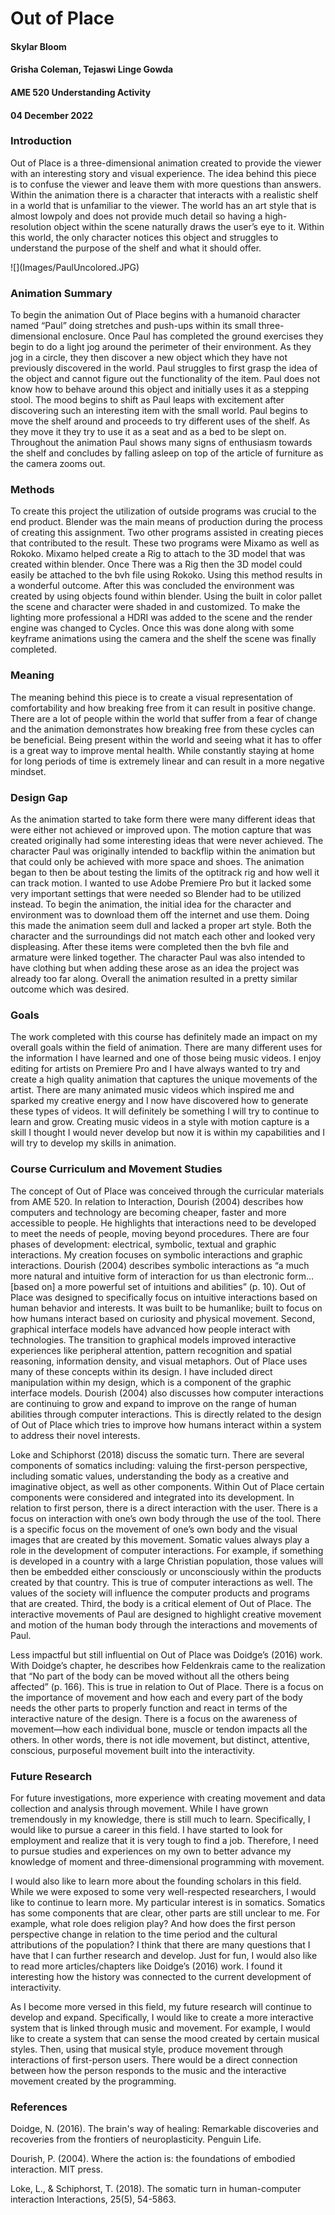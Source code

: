 # Out of Place
<h4>Skylar Bloom</h4>
<h4>Grisha Coleman, Tejaswi Linge Gowda</h4>
<h4>AME 520 Understanding Activity</h4>
<h4>04 December 2022</h4>
<h3>Introduction</h3>
        	  <p>Out of Place is a three-dimensional animation created to provide the viewer with an interesting story and visual experience. The idea behind this piece is to confuse the viewer and leave them with more questions than answers. Within the animation there is a character that interacts with a realistic shelf in a world that is unfamiliar to the viewer. The world has an art style that is almost lowpoly and does not provide much detail so having a high-resolution object within the scene naturally draws the user’s eye to it. Within this world, the only character notices this object and struggles to understand the purpose of the shelf and what it should offer.</p>
                  ![](Images/PaulUncolored.JPG)
<h3>Animation Summary</h3>
        	<p>To begin the animation Out of Place begins with a humanoid character named “Paul” doing stretches and push-ups within its small three-dimensional enclosure. Once Paul has completed the ground exercises they begin to do a light jog around the perimeter of their environment. As they jog in a circle, they then discover a new object which they have not previously discovered in the world. Paul struggles to first grasp the idea of the object and cannot figure out the functionality of the item. Paul does not know how to behave around this object and initially uses it as a stepping stool. The mood begins to shift as Paul leaps with excitement after discovering such an interesting item with the small world. Paul begins to move the shelf around and proceeds to try different uses of the shelf. As they move it they try to use it as a seat and as a bed to be slept on. Throughout the animation Paul shows many signs of enthusiasm towards the shelf and concludes by falling asleep on top of the article of furniture as the camera zooms out.</p>
<h3>Methods</h3>    
<p>To create this project the utilization of outside programs was crucial to the end product. Blender was the main means of production during the process of creating this assignment. Two other programs assisted in creating pieces that contributed to the result. These two programs were Mixamo as well as Rokoko. Mixamo helped create a Rig to attach to the 3D model that was created within blender. Once There was a Rig then the 3D model could easily be attached to the bvh file using Rokoko. Using this method results in a wonderful outcome. After this was concluded the environment was created by using objects found within blender. Using the built in color pallet the scene and character were shaded in and customized. To make the lighting more professional a HDRI was added to the scene and the render engine was changed to Cycles. Once this was done along with some keyframe animations using the camera and the shelf the scene was finally completed.</p>
<h3>Meaning</h3>
        	<p>The meaning behind this piece is to create a visual representation of comfortability and how breaking free from it can result in positive change. There are a lot of people within the world that suffer from a fear of change and the animation demonstrates how breaking free from these cycles can be beneficial. Being present within the world and seeing what it has to offer is a great way to improve mental health. While constantly staying at home for long periods of time is extremely linear and can result in a more negative mindset.</p>
<h3>Design Gap</h3>
        	<p>As the animation started to take form there were many different ideas that were either not achieved or improved upon. The motion capture that was created originally had some interesting ideas that were never achieved. The character Paul was originally intended to backflip within the animation but that could only be achieved with more space and shoes. The animation began to then be about testing the limits of the optitrack rig and how well it can track motion. I wanted to use Adobe Premiere Pro but it lacked some very important settings that were needed so Blender had to be utilized instead. To begin the animation, the initial idea for the character and environment was to download them off the internet and use them. Doing this made the animation seem dull and lacked a proper art style. Both the character and the surroundings did not match each other and looked very displeasing. After these items were completed then the bvh file and armature were linked together. The character Paul was also intended to have clothing but when adding these arose as an idea the project was already too far along. Overall the animation resulted in a pretty similar outcome which was desired.</p> 
<h3>Goals</h3>
        	<p>The work completed with this course has definitely made an impact on my overall goals within the field of animation. There are many different uses for the information I have learned and one of those being music videos. I enjoy editing for artists on Premiere Pro and I have always wanted to try and create a high quality animation that captures the unique movements of the artist. There are many animated music videos which inspired me and sparked my creative energy and I now have discovered how to generate these types of videos. It will definitely be something I will try to continue to learn and grow. Creating music videos in a style with motion capture is a skill I thought I would never develop but now it is within my capabilities and I will try to develop my skills in animation.</p> 
<h3>Course Curriculum and Movement Studies</h3>
        	<p>The concept of Out of Place was conceived through the curricular materials from AME 520. In relation to Interaction, Dourish (2004) describes how computers and technology are becoming cheaper, faster and more accessible to people. He highlights that interactions need to be developed to meet the needs of people, moving beyond procedures. There are four phases of development: electrical, symbolic, textual and graphic interactions. My creation focuses on symbolic interactions and graphic interactions. Dourish (2004) describes symbolic interactions as “a much more natural and intuitive form of interaction for us than electronic form…[based on] a more powerful set of intuitions and abilities” (p. 10). Out of Place was designed to specifically focus on intuitive interactions based on human behavior and interests. It was built to be humanlike; built to focus on how humans interact based on curiosity and physical movement. Second, graphical interface models have advanced how people interact with technologies. The transition to graphical models improved interactive experiences like peripheral attention, pattern recognition and spatial reasoning, information density, and visual metaphors. Out of Place uses many of these concepts within its design. I have included direct manipulation within my design, which is a component of the graphic interface models. Dourish (2004) also discusses how computer interactions are continuing to grow and expand to improve on the range of human abilities through computer interactions. This is directly related to the design of Out of Place which tries to improve how humans interact within a system to address their novel interests.</p>
        	<p>Loke and Schiphorst (2018) discuss the somatic turn. There are several components of somatics including: valuing the first-person perspective, including somatic values, understanding the body as a creative and imaginative object, as well as other components. Within Out of Place certain components were considered and integrated into its development. In relation to first person, there is a direct interaction with the user. There is a focus on interaction with one’s own body through the use of the tool. There is a specific focus on the movement of one’s own body and the visual images that are created by this movement. Somatic values always play a role in the development of computer interactions. For example, if something is developed in a country with a large Christian population, those values will then be embedded either consciously or unconsciously within the products created by that country. This is true of computer interactions as well. The values of the society will influence the computer products and programs that are created. Third, the body is a critical element of Out of Place. The interactive movements of Paul are designed to highlight creative movement and motion of the human body through the interactions and movements of Paul.<p>
        	<p>Less impactful but still influential on Out of Place was Doidge’s (2016) work. With Doidge’s chapter, he describes how Feldenkrais came to the realization that “No part of the body can be moved without all the others being affected” (p. 166). This is true in relation to Out of Place. There is a focus on the importance of movement and how each and every part of the body needs the other parts to properly function and react in terms of the interactive nature of the design. There is a focus on the awareness of movement—how each individual bone, muscle or tendon impacts all the others. In other words, there is not idle movement, but distinct, attentive, conscious, purposeful movement built into the interactivity.</p>
<h3>Future Research</h3>
        	<p>For future investigations, more experience with creating movement and data collection and analysis through movement. While I have grown tremendously in my knowledge, there is still much to learn. Specifically, I would like to pursue a career in this field. I have started to look for employment and realize that it is very tough to find a job. Therefore, I need to pursue studies and experiences on my own to better advance my knowledge of moment and three-dimensional programming with movement.</p>
        	<p>I would also like to learn more about the founding scholars in this field. While we were exposed to some very well-respected researchers, I would like to continue to learn more. My particular interest is in somatics. Somatics has some components that are clear, other parts are still unclear to me. For example, what role does religion play? And how does the first person perspective change in relation to the time period and the cultural attributions of the population? I think that there are many questions that I have that I can further research and develop. Just for fun, I would also like to read more articles/chapters like Doidge’s (2016) work. I found it interesting how the history was connected to the current development of interactivity.</p>
        	<p>As I become more versed in this field, my future research will continue to develop and expand. Specifically, I would like to create a more interactive system that is linked through music and movement. For example, I would like to create a system that can sense the mood created by certain musical styles. Then, using that musical style, produce movement through interactions of first-person users. There would be a direct connection between how the person responds to the music and the interactive movement created by the programming.</p>
<h3>References</h3>
<p>Doidge, N. (2016). The brain's way of healing: Remarkable discoveries and recoveries from the frontiers of neuroplasticity. Penguin Life.<p>
<p>Dourish, P. (2004). Where the action is: the foundations of embodied interaction. MIT press.<p>
<p>Loke, L., & Schiphorst, T. (2018). The somatic turn in human-computer interaction Interactions, 25(5), 54-5863.<p>
